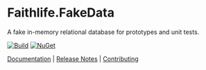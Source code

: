 # Faithlife.FakeData

A fake in-memory relational database for prototypes and unit tests.

[![Build](https://github.com/Faithlife/FaithlifeFakeData/workflows/Build/badge.svg)](https://github.com/Faithlife/FaithlifeFakeData/actions?query=workflow%3ABuild) [![NuGet](https://img.shields.io/nuget/v/Faithlife.FakeData.svg)](https://www.nuget.org/packages/Faithlife.FakeData)

[Documentation](https://faithlife.github.io/FaithlifeFakeData/) | [Release Notes](https://github.com/Faithlife/FaithlifeFakeData/blob/master/ReleaseNotes.md) | [Contributing](https://github.com/Faithlife/FaithlifeFakeData/blob/master/CONTRIBUTING.md)
